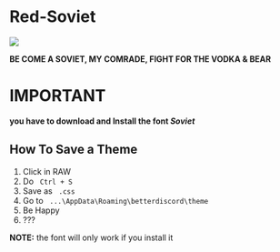 # Red-Soviet

<img src=http://i.imgur.com/91I2Lpf.jpg>

<b> BE COME A SOVIET, MY COMRADE, FIGHT FOR THE VODKA & BEAR </b>

<h1><b>IMPORTANT</b> </h1>
<b>you have to download and Install the font <var> Soviet </var> </b>

<h2> How To Save a Theme </h2>
<ol>
  <li> Click in RAW
  <li> Do <Code> Ctrl + S </code>
  <li> Save as <Code> .css </code>
  <li> Go to <Code> ...\AppData\Roaming\betterdiscord\theme </code>
  <li> Be Happy 
  <li> ???
</ol>
<b>NOTE:</b> the font will only work if you install it
